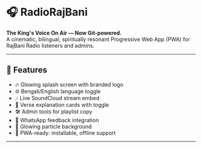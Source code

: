 # 🎧 RadioRajBani

**The King's Voice On Air — Now Git-powered.**  
A cinematic, bilingual, spiritually resonant Progressive Web App (PWA) for RajBani Radio listeners and admins.

---

## 🌟 Features

- 🔥 Glowing splash screen with branded logo
- 🌐 Bengali/English language toggle
- 🎶 Live SoundCloud stream embed
- 📜 Verse explanation cards with toggle
- 🛠️ Admin tools for playlist copy
- 💬 WhatsApp feedback integration
- 💫 Glowing particle background
- 📱 PWA-ready: installable, offline support

---
